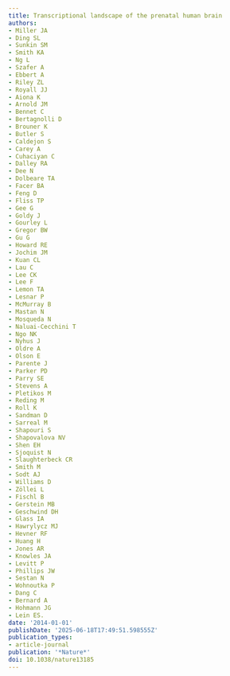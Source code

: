 ```yaml
---
title: Transcriptional landscape of the prenatal human brain
authors:
- Miller JA
- Ding SL
- Sunkin SM
- Smith KA
- Ng L
- Szafer A
- Ebbert A
- Riley ZL
- Royall JJ
- Aiona K
- Arnold JM
- Bennet C
- Bertagnolli D
- Brouner K
- Butler S
- Caldejon S
- Carey A
- Cuhaciyan C
- Dalley RA
- Dee N
- Dolbeare TA
- Facer BA
- Feng D
- Fliss TP
- Gee G
- Goldy J
- Gourley L
- Gregor BW
- Gu G
- Howard RE
- Jochim JM
- Kuan CL
- Lau C
- Lee CK
- Lee F
- Lemon TA
- Lesnar P
- McMurray B
- Mastan N
- Mosqueda N
- Naluai-Cecchini T
- Ngo NK
- Nyhus J
- Oldre A
- Olson E
- Parente J
- Parker PD
- Parry SE
- Stevens A
- Pletikos M
- Reding M
- Roll K
- Sandman D
- Sarreal M
- Shapouri S
- Shapovalova NV
- Shen EH
- Sjoquist N
- Slaughterbeck CR
- Smith M
- Sodt AJ
- Williams D
- Zöllei L
- Fischl B
- Gerstein MB
- Geschwind DH
- Glass IA
- Hawrylycz MJ
- Hevner RF
- Huang H
- Jones AR
- Knowles JA
- Levitt P
- Phillips JW
- Sestan N
- Wohnoutka P
- Dang C
- Bernard A
- Hohmann JG
- Lein ES.
date: '2014-01-01'
publishDate: '2025-06-18T17:49:51.598555Z'
publication_types:
- article-journal
publication: '*Nature*'
doi: 10.1038/nature13185
---
```

